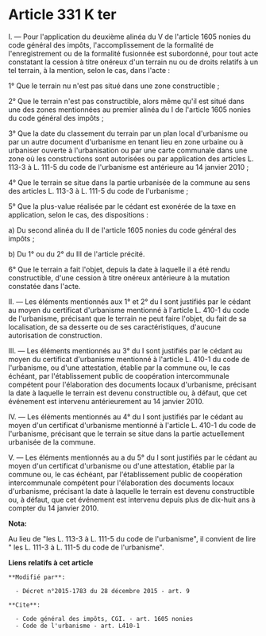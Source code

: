 # Article 331 K ter

I. ― Pour l'application du deuxième alinéa du V de l'article 1605 nonies du code général des impôts, l'accomplissement de la
formalité de l'enregistrement ou de la formalité fusionnée est subordonné, pour tout acte constatant la cession à titre
onéreux d'un terrain nu ou de droits relatifs à un tel terrain, à la mention, selon le cas, dans l'acte : 

1° Que le terrain nu n'est pas situé dans une zone constructible ; 

2° Que le terrain n'est pas constructible, alors même qu'il est situé dans une des zones mentionnées au premier alinéa du I
de l'article 1605 nonies du code général des impôts ; 

3° Que la date du classement du terrain par un plan local d'urbanisme ou par un autre document d'urbanisme en tenant lieu en
zone urbaine ou à urbaniser ouverte à l'urbanisation ou par une carte communale dans une zone où les constructions sont
autorisées ou par application des articles L. 113-3 à L. 111-5 du code de l'urbanisme est antérieure au 14 janvier 2010 ; 

4° Que le terrain se situe dans la partie urbanisée de la commune au sens des articles L. 113-3 à L. 111-5 du code de
l'urbanisme ; 

5° Que la plus-value réalisée par le cédant est exonérée de la taxe en application, selon le cas, des dispositions : 

a) Du second alinéa du II de l'article 1605 nonies du code général des impôts ; 

b) Du 1° ou du 2° du III de l'article précité. 

6° Que le terrain a fait l'objet, depuis la date à laquelle il a été rendu constructible, d'une cession à titre onéreux
antérieure à la mutation constatée dans l'acte. 

II. ― Les éléments mentionnés aux 1° et 2° du I sont justifiés par le cédant au moyen du certificat d'urbanisme mentionné à
l'article L. 410-1 du code de l'urbanisme, précisant que le terrain ne peut faire l'objet, du fait de sa localisation, de sa
desserte ou de ses caractéristiques, d'aucune autorisation de construction. 

III. ― Les éléments mentionnés au 3° du I sont justifiés par le cédant au moyen du certificat d'urbanisme mentionné à
l'article L. 410-1 du code de l'urbanisme, ou d'une attestation, établie par la commune ou, le cas échéant, par
l'établissement public de coopération intercommunale compétent pour l'élaboration des documents locaux d'urbanisme, précisant
la date à laquelle le terrain est devenu constructible ou, à défaut, que cet événement est intervenu antérieurement au 14
janvier 2010. 

IV. ― Les éléments mentionnés au 4° du I sont justifiés par le cédant au moyen d'un certificat d'urbanisme mentionné à
l'article L. 410-1 du code de l'urbanisme, précisant que le terrain se situe dans la partie actuellement urbanisée de la
commune. 

V. ― Les éléments mentionnés au a du 5° du I sont justifiés par le cédant au moyen d'un certificat d'urbanisme ou d'une
attestation, établie par la commune ou, le cas échéant, par l'établissement public de coopération intercommunale compétent
pour l'élaboration des documents locaux d'urbanisme, précisant la date à laquelle le terrain est devenu constructible ou, à
défaut, que cet événement est intervenu depuis plus de dix-huit ans à compter du 14 janvier 2010.

**Nota:**

Au lieu de "les L. 113-3 à L. 111-5 du code de l'urbanisme", il convient de lire " les L. 111-3 à L. 111-5 du code de
l'urbanisme".

**Liens relatifs à cet article**

	**Modifié par**:

	  - Décret n°2015-1783 du 28 décembre 2015 - art. 9

	**Cite**:

	  - Code général des impôts, CGI. - art. 1605 nonies
	  - Code de l'urbanisme - art. L410-1
